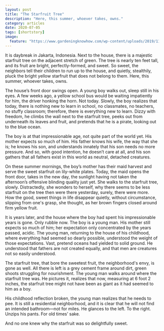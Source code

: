 ```yaml
---
layout: post
title: "The Starfruit Tree"
description: "Here, this summer, whoever takes, owns."
category: articles
date: 2020-07-05
tags: [shortstory]
image:
  feature: "https://www.gardeningknowhow.com/wp-content/uploads/2019/11/starfruit-propagation.jpg"
---
```


It is daybreak in Jakarta, Indonesia. Next to the house, there is a majestic starfruit tree on the adjacent stretch of green. The tree is nearly ten feet tall, and its fruit are bright, perfectly-formed, and sweet. So sweet, the neighbors tell their children to run up to the house, and quietly, stealthily, pluck the bright yellow starfruit that does not belong to them. Here, this summer, whoever takes, owns.

The house’s front door swings open. A young boy walks out, sleep still in his eyes. A few weeks ago, a yellow school bus would be waiting impatiently for him, the driver honking the horn. Not today. Slowly, the boy realizes that today, there is nothing new to learn in school, no classmates, no teachers, no stuffy classroom; therefore, there is everything new to learn. Dizzy with freedom, he climbs the wall next to the starfruit tree, peeks out from underneath its leaves and fruit, and pretends that he is a pirate, looking out to the blue ocean.

The boy is at that impressionable age, not quite part of the world yet. His mother expects so much of him. His father knows his wife, the way that she is; he knows his son, and understands innately that his son needs no more pressure. And so, with good intention, he doesn’t care at all, and his son gathers that all fathers exist in this world as neutral, detached creatures.

On these summer mornings, the boy’s mother has their maid harvest and serve the sweet starfruit on lily-white plates. Today, the maid opens the front door, takes in the new day, the sunlight having not taken the afternoon’s offensive blinding quality just yet. She walks to the starfruit tree, slowly. Distractedly, she wonders to herself, why there seems to be less starfruit on the tree then were there yesterday, surely, there were more. How the good, sweet things in life disappear quietly, without circumstance, slipping from one's grasp, she thought, as her brown fingers closed around firm yellow fruit.

It is years later, and the house where the boy had spent his impressionable years is gone. Only rubble now. The boy is a young man. His mother still expects so much of him; her expectation only concentrated by the years passed, acidic. The young man, returning to the house of his childhood, where everything had seemed so dearly possible, understood the weight of those expectations. Vast, pretend oceans had yielded to solid ground. He understood that fathers are not created equally, and that men are creatures not so easily understood.

The starfruit tree, that bore the sweetest fruit, the neighborhood's envy, is gone as well. All there is left is a grey cement frame around dirt, green shoots struggling for nourishment. The young man walks around where the starfruit tree was. He pictures it, realizes that now, measuring at 6 foot 2 inches, the starfruit tree might not have been as giant as it had seemed to him as a boy.

His childhood reflection broken, the young man realizes that he needs to pee. It is still a residential neighborhood, and it is clear that he will not find an intended bathroom—not for miles. He glances to the left. To the right. Unzips his pants. For old times’ sake.

And no one knew why the starfruit was so delightfully sweet.
